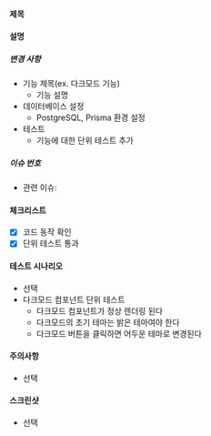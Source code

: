 #### 제목

#### 설명

##### 변경 사항

- 기능 제목(ex. 다크모드 기능)
  - 기능 설명
- 데이터베이스 설정
  - PostgreSQL, Prisma 환경 설정
- 테스트
  - 기능에 대한 단위 테스트 추가

##### 이슈 번호

- 관련 이슈:

#### 체크리스트

- [x] 코드 동작 확인
- [x] 단위 테스트 통과

#### 테스트 시나리오

- 선택
- 다크모드 컴포넌트 단위 테스트
  - 다크모드 컴포넌트가 정상 렌더링 된다
  - 다크모드의 초기 테마는 밝은 테마여야 한다
  - 다크모드 버튼을 클릭하면 어두운 테마로 변경된다

#### 주의사항

- 선택

#### 스크린샷

- 선택
